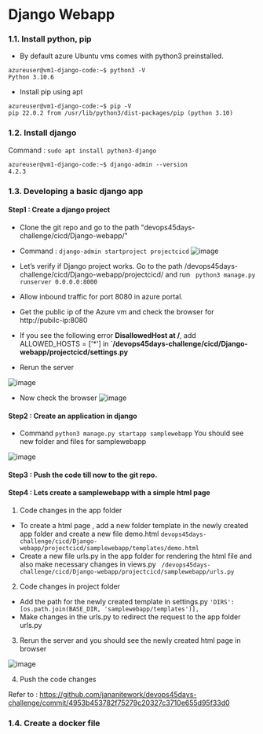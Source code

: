 # Django Webapp

### 1.1. Install python, pip 

- By default azure Ubuntu vms comes with python3 preinstalled.
```
azureuser@vm1-django-code:~$ python3 -V
Python 3.10.6
```

- Install pip using apt

```
azureuser@vm1-django-code:~$ pip -V
pip 22.0.2 from /usr/lib/python3/dist-packages/pip (python 3.10)
```

### 1.2. Install django

Command : ``` sudo apt install python3-django ```
```
azureuser@vm1-django-code:~$ django-admin --version
4.2.3
```

### 1.3. Developing a basic django app

#### Step1 :  Create a django project

- Clone the git repo and go to the path "devops45days-challenge/cicd/Django-webapp/"
- Command : ``` django-admin startproject projectcicd ```
![image](https://github.com/jananitework/devops45days-challenge/assets/136428700/7c58bab5-5082-42c2-bb8b-50ade52565c3)

- Let’s verify if Django project works. Go to the path /devops45days-challenge/cicd/Django-webapp/projectcicd/ and run ``` python3 manage.py runserver 0.0.0.0:8000``` 
- Allow inbound traffic for port 8080 in azure portal.
- Get the public ip of the Azure vm and check the browser for http://pubilc-ip:8080
- If you see the following error **DisallowedHost at /**, add ALLOWED_HOSTS = ['*'] in `**/devops45days-challenge/cicd/Django-webapp/projectcicd/settings.py**
- Rerun the server

![image](https://github.com/jananitework/devops45days-challenge/assets/136428700/99882de6-c122-4bbb-a454-201fd9a10cb2)

- Now check the browser
![image](https://github.com/jananitework/devops45days-challenge/assets/136428700/54eb3294-6dbf-4eea-972e-87d74d2c4fa0)

#### Step2 : Create an application in django

- Command ``` python3 manage.py startapp samplewebapp ```
You should see new folder and files for samplewebapp

![image](https://github.com/jananitework/devops45days-challenge/assets/136428700/3eba0523-c6a7-4c48-a6f2-f2dda05ae6c2)

 #### Step3 : Push the code till now to the git repo. 


 #### Step4 : Lets create a samplewebapp with a simple html page


1. Code changes in the app folder
- To create a html page , add a new folder template in the newly created app folder and create a new file demo.html
``` devops45days-challenge/cicd/Django-webapp/projectcicd/samplewebapp/templates/demo.html ```
- Create a new file urls.py in the app folder for rendering the html file and also make necessary changes in views.py
``` /devops45days-challenge/cicd/Django-webapp/projectcicd/samplewebapp/urls.py```


2. Code changes in project folder
- Add the path for the newly created template in settings.py
``` 'DIRS': [os.path.join(BASE_DIR, 'samplewebapp/templates')], ```
- Make changes in the urls.py to redirect the request to the app folder urls.py

3. Rerun the server and you should see the newly created html page in browser

![image](https://github.com/jananitework/devops45days-challenge/assets/136428700/482bcb36-e977-47bd-8a7b-f35bb5c29ca3)

4. Push the code changes

Refer to : https://github.com/jananitework/devops45days-challenge/commit/4953b453782f75279c20327c3710e655d95f33d0

### 1.4. Create a docker file

